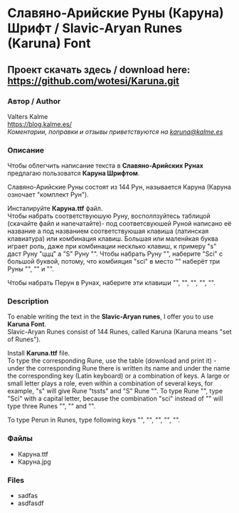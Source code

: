 # Славяно-Арийские Руны (Каруна) Шрифт /  Slavic-Aryan Runes (Karuna) Font
## Проект скачать здесь / download here: https://github.com/wotesi/Karuna.git
### Автор / Author
Valters Kalme  
https://blog.kalme.es/  
*Коментарии, поправки и отзывы приветствуются на karuna@kalme.es*
### Описание
Чтобы облегчить написание текста в **Славяно-Арийских Рунах** предлагаю пользоватся **Каруна Шрифтом**.

Славяно-Арийские Руны состоят из 144 Рун, называется Каруна (Каруна озночает "комплект Рун").

Инсталируйте **Каруна.ttf** файл.  
Чтобы набрать соответствуюшую Руну, восполпзуйтесь таблицой (скачайте файл и напечатайте)- под соответсвуюшей Руной написано её название а под названием
соответствуюшая клавиша (латинская клавиатура) или комбинация клавиш. Большая или маленйкая буква играет роль, даже при комбинации
несклько клавиш, к примеру "s" даст Руну "ццц" а "S" Руну "". Чтобы набрать Руну "", наберите "Sci" с большой буквой, потому, что
комбияция "sci" в место "" наберёт три Руны "", "" и "".

Чтобы набрать Перун в Рунах, наберите эти клавиши "", "", "", "", "".
### Description
To enable writing the text in the **Slavic-Aryan runes**, I offer you to use **Karuna Font**.  
Slavic-Aryan Runes consist of 144 Runes, called Karuna (Karuna means "set of Runes").

Install **Karuna.ttf** file.  
To type the corresponding Rune, use the table (download and print it) - under the corresponding Rune there is written its name and under the name the corresponding key (Latin keyboard) or a combination of keys. A large or small letter plays a role, even within a combination of several keys, for example, "s" will give Rune "tssts" and "S" Rune "". To type Rune "", type "Sci" with a capital letter, because the combination "sci" instead of "" will type three Runes "", "" and "".

To type Perun in Runes, type following keys "", "", "", "", "".
### Файлы
* Каруна.ttf
* Каруна.jpg
### Files
* sadfas
* asdfasdf
